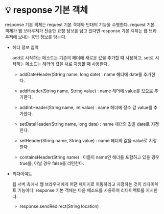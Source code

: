 # 💡 **response 기본 객체**

response 기본 객체는 request 기본 객체와 반대의 기능을 수행한다. 
request 기본 객체가 웹 브라우저가 전송한 요청 정보를 담고 있다면 response 기본 객체는 웹 브라우저에 보내는 응답 정보를 담는다.

- 헤더 정보 입력

  add로 시작하는 메소드는 기존의 헤더에 새로운 값을 추가할 때 사용하고, set로 시작하는 메소드는 헤더의 값을 새로 지정할 때 사용한다.

  - addDateHeader(String name, long date) : name 헤더에 date를 추가한다.
  
  - addHeader(String name, String value) : name 헤더에 value를 값으로 추가한다.

  - addIntHeader(String name, int value) : name 헤더에 정수 값 value를 추가한다.

  - setDateHeader(String name, long date) : name 헤더의 값을 date로 지정한다.

  - setHeader(String name, String value) : name 헤더의 값을 value로 지정한다.

  - containsHeader(String name) : 이름이 name인 헤더를 포함하고 있을 경우 true를, 아닐 경우 false를 리턴한다.



- 리다이렉트

  웹 서버 측에서 웹 브라우저에게 어떤 페이지로 이동하라고 지정하는 것이 리다이렉트 기능이다. response 기본 객체는 다음 메소드를 사용하여 리다이렉트를 지시한다.

  - response.sendRedirect(String location)